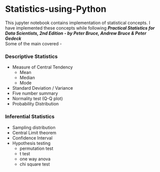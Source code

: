 # Statistics-using-Python

This jupyter notebook contains implementation of statistical concepts. I have implemented these concepts while following ***Practical Statistics for Data Scientists, 2nd Edition - by Peter Bruce, Andrew Bruce & Peter Gedeck*** <br>
Some of the main covered - 
### Descriptive Statistics ###
 * Measure of Central Tendency
    * Mean
    * Median
    * Mode
 * Standard Deviation / Variance
 * Five number summary
 * Normality test (Q-Q plot)
 * Probability Distribution
 ### Inferential Statistics ###
  * Sampling distribution
  * Central Limit theorem
  * Confidence Interval
  * Hypothesis testing
    * permutation test
    * t test
    * one way anova
    * chi square test
